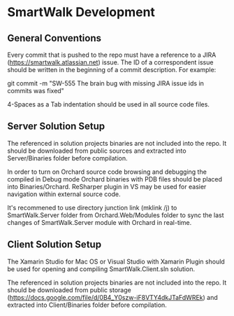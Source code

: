 SmartWalk Development
=====================

General Conventions
-------------------
Every commit that is pushed to the repo must have a reference to a JIRA (https://smartwalk.atlassian.net) issue. The ID of a correspondent issue should be written in the beginning of a commit description. For example:

git commit -m "SW-555 The brain bug with missing JIRA issue ids in commits was fixed"

4-Spaces as a Tab indentation should be used in all source code files. 

Server Solution Setup
---------------------

The referenced in solution projects binaries are not included into the repo. It should be downloaded from public sources and extracted into Server/Binaries folder before compilation.

In order to turn on Orchard source code browsing and debugging the compiled in Debug mode Orchard binaries with PDB files should be placed into Binaries/Orchard. ReSharper plugin in VS may be used for easier navigation within external source code.

It's recommened to use directory junction link (mklink /j) to SmartWalk.Server folder from Orchard.Web/Modules folder to sync the last changes of SmartWalk.Server module with Orchard in real-time.

Client Solution Setup
---------------------

The Xamarin Studio for Mac OS or Visual Studio with Xamarin Plugin should be used for opening and compiling SmartWalk.Client.sln solution.

The referenced in solution projects binaries are not included into the repo. It should be downloaded from public storage (https://docs.google.com/file/d/0B4_Y0szw-iF8VTY4dkJTaFdWREk) and extracted into Client/Binaries folder before compilation.

